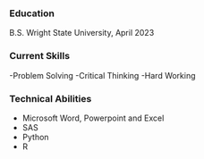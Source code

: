 

### Education
B.S. Wright State University, April 2023

### Current Skills
-Problem Solving
-Critical Thinking
-Hard Working

### Technical Abilities
- Microsoft Word, Powerpoint and Excel
- SAS
- Python
- R



